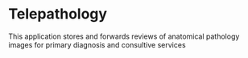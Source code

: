 # Telepathology
This application stores and forwards reviews of anatomical pathology images for primary diagnosis and consultive services
